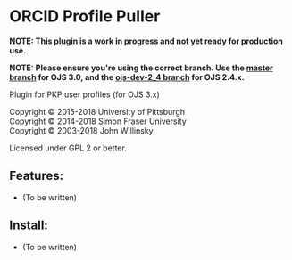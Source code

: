 # ORCID Profile Puller

**NOTE: This plugin is a work in progress and not yet ready for production use.**

**NOTE: Please ensure you're using the correct branch. Use the [master branch](https://github.com/asmecher/orcidProfile/tree/master) for OJS 3.0, and the [ojs-dev-2_4 branch](https://github.com/asmecher/orcidProfile/tree/ojs-dev-2_4) for OJS 2.4.x.**

Plugin for PKP user profiles (for OJS 3.x)

Copyright © 2015-2018 University of Pittsburgh
<br />Copyright © 2014-2018 Simon Fraser University
<br />Copyright © 2003-2018 John Willinsky

Licensed under GPL 2 or better.

## Features:
 * (To be written)

## Install:

 * (To be written)
